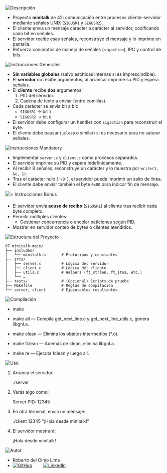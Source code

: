 ![Descripción](https://img.shields.io/badge/Descripción-blue?style=for-the-badge)

- Proyecto **minitalk** de 42: comunicación entre procesos cliente–servidor mediante señales UNIX (`SIGUSR1` y `SIGUSR2`).  
- El cliente envía un mensaje carácter a carácter al servidor, codificando cada bit en señales.  
- El servidor recibe esas señales, reconstruye el mensaje y lo imprime en pantalla.  
- Refuerza conceptos de manejo de señales (`sigaction`), IPC y control de bits.


![Instrucciones Generales](https://img.shields.io/badge/Instrucciones%20Generales-green?style=for-the-badge)

- **Sin variables globales** (salvo estáticas internas si es imprescindible).  
- El **servidor** no recibe argumentos; al arrancar imprime su PID y espera señales.  
- El **cliente** recibe **dos** argumentos:
  1. PID del servidor.  
  2. Cadena de texto a enviar (entre comillas).  
- Cada carácter se envía bit a bit:
  - `SIGUSR1` → bit `1`  
  - `SIGUSR2` → bit `0`  
- El servidor debe configurar un handler con `sigaction` para reconstruir el byte.  
- El cliente debe pausar (`usleep` o similar) si es necesario para no saturar señales.

![Instrucciones Mandatory](https://img.shields.io/badge/Instrucciones%20Mandatory-green?style=for-the-badge)

- Implementar `server.c` y `client.c` como procesos separados.  
- El servidor imprime su PID y espera indefinidamente.  
- Al recibir 8 señales, reconstruye un carácter y lo muestra por `write(1, &c, 1)`.  
- Tras el carácter nulo (`'\0'`), el servidor puede imprimir un salto de línea.  
- El cliente debe enviar también el byte `0x00` para indicar fin de mensaje.

![⭐ Instrucciones Bonus](https://img.shields.io/badge/⭐%20Instrucciones%20Bonus-yellow?style=for-the-badge)

- El servidor envía **acuse de recibo** (`SIGUSR1`) al cliente tras recibir cada byte completo.  
- Permitir múltiples clientes:
  - Gestionar concurrencia o encolar peticiones según PID.  
- Mostrar en servidor conteo de bytes o clientes atendidos.

![Estructura del Proyecto](https://img.shields.io/badge/Estructura%20del%20Proyecto-orange?style=for-the-badge)

```text
07.minitalk-main/
├── includes/          
│   └── minitalk.h       # Prototipos y constantes
├── srcs/              
│   ├── server.c         # Lógica del servidor
│   ├── client.c         # Lógica del cliente
│   ├── utils.c          # Helpers (ft_strlen, ft_itoa, etc.)
│   └── …
├── tests/               # (Opcional) Scripts de prueba
├── Makefile             # Reglas de compilación
└── server, client       # Ejecutables resultantes
```

![Compilación](https://img.shields.io/badge/Compilación-blue?style=for-the-badge)

- make

- make all — Compila get_next_line.c y get_next_line_utils.c, genera libgnl.a.

- make clean — Elimina los objetos intermedios (*.o).

- make fclean — Además de clean, elimina libgnl.a.

- make re — Ejecuta fclean y luego all.

![Uso](https://img.shields.io/badge/Uso-yellow?style=for-the-badge)

1. Arranca el servidor:
   
    ./server

2. Verás algo como:

    Server PID: 12345

2. En otra terminal, envía un mensaje:

    ./client 12345 "¡Hola desde minitalk!"

3. El servidor mostrará:

    ¡Hola desde minitalk!







![Autor](https://img.shields.io/badge/Autor-red?style=for-the-badge)

- Roberto del Olmo Lima
- [![GitHub](https://img.shields.io/badge/GitHub-Profile-informational?style=for-the-badge&logo=github&logoColor=white&color=181717)](https://github.com/legrol)
 &nbsp;&nbsp;&nbsp;&nbsp;&nbsp;&nbsp;&nbsp;&nbsp;[![LinkedIn](https://img.shields.io/badge/LinkedIn-0077B5?style=for-the-badge&logo=linkedin&logoColor=white)](https://www.linkedin.com/in/roberto-del-olmo-731746245)
